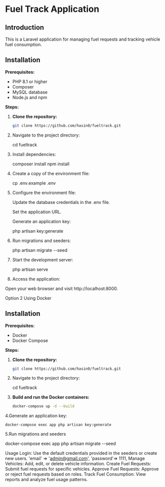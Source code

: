 # Fuel Track Application

## Introduction

This is a Laravel application for managing fuel requests and tracking vehicle fuel consumption.

## Installation

**Prerequisites:**

* PHP 8.1 or higher
* Composer
* MySQL database
* Node.js and npm

**Steps:**

1. **Clone the repository:**

   ```bash
   git clone https://github.com/hasin0/fueltrack.git

2. Navigate to the project directory:

   cd fueltrack

3. Install dependencies:

    composer install
    npm install

4. Create a copy of the environment file:

    cp .env.example .env

5. Configure the environment file:

    Update the database credentials in the .env file.

    Set the application URL.

    Generate an application key:

    php artisan key:generate


6. Run migrations and seeders:

    php artisan migrate --seed




7. Start the development server:

    php artisan serve


7. Access the application:

Open your web browser and visit http://localhost:8000.




Option 2 Using Docker


## Installation

**Prerequisites:**

* Docker
* Docker Compose

**Steps:**

1. **Clone the repository:**

   ```bash
   git clone https://github.com/hasin0/fueltrack.git

2. Navigate to the project directory:

   cd fueltrack

3. **Build and run the Docker containers:**

   ```bash
   docker-compose up -d --build

4.Generate an application key:

    docker-compose exec app php artisan key:generate

5.Run migrations and seeders

 docker-compose exec app php artisan migrate --seed







Usage
Login: Use the default credentials provided in the seeders or create new users.
'email' => 'admin@gmail.com',
'password'=> 1111,
Manage Vehicles: Add, edit, or delete vehicle information.
Create Fuel Requests: Submit fuel requests for specific vehicles.
Approve Fuel Requests: Approve or reject fuel requests based on roles.
Track Fuel Consumption: View reports and analyze fuel usage patterns.
